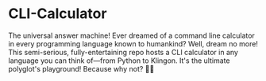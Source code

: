 # CLI-Calculator
The universal answer machine! Ever dreamed of a command line calculator in every programming language known to humankind? Well, dream no more! This semi-serious, fully-entertaining repo hosts a CLI calculator in any language you can think of—from Python to Klingon. It's the ultimate polyglot's playground! Because why not? 🚀😂
